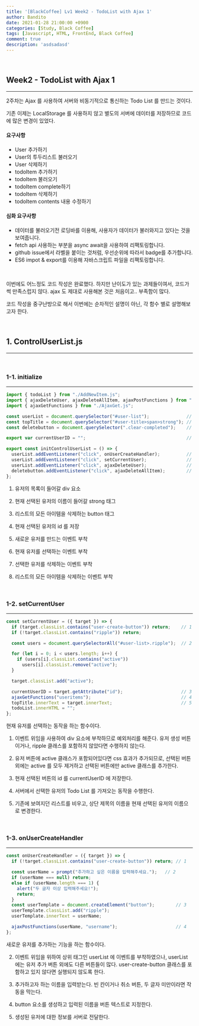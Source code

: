 ```yaml
---
title: '[BlackCoffee] Lv1 Week2 - TodoList with Ajax 1'
author: Bandito
date: 2021-01-28 21:00:00 +0900
categories: [Study, Black Coffee]
tags: [Javascript, HTML, FrontEnd, Black Coffee]
comment: true
description: 'asdsadasd'
---
```


<br/>

## Week2 - TodoList with Ajax 1
***

2주차는 Ajax 를 사용하여 서버와 비동기적으로 통신하는 Todo List 를 만드는 것이다.    

기존 이제는 LocalStorage 를 사용하지 않고 별도의 서버에 데이터를 저장하므로 코드에 많은 변경이 있었다. 

#### 요구사항

+ User 추가하기
+ User의 투두리스트 불러오기
+ User 삭제하기
+ todoItem 추가하기
+ todoItem 불러오기
+ todoItem complete하기
+ todoItem 삭제하기
+ todoItem contents 내용 수정하기

#### 심화 요구사항

+ 데이터를 불러오기전 로딩바를 이용해, 사용자가 데이터가 불러와지고 있다는 것을 보여줍니다.
+ fetch api 사용하는 부분을 async await을 사용하여 리팩토링합니다.
+ github issue에서 라벨을 붙이는 것처럼, 우선순위에 따라서 badge를 추가합니다.
+ ES6 impot & export를 이용해 자바스크립트 파일을 리팩토링합니다.

<br/>

이번에도 어느정도 코드 작성은 완료했다. 하지만 난이도가 있는 과제들이여서, 코드가 썩 만족스럽지 않다. ajax 도 제대로 사용해본 것은 처음이고.. 부족함이 많다. 

코드 작성을 중구난방으로 해서 이번에는 순차적인 설명이 아닌, 각 함수 별로 설명해보고자 한다.


<br/>

## 1. ControlUserList.js
***

<br/>

### 1-1. initialize
***

```javascript
import { todoList } from "./AddNewItem.js";
import { ajaxDeleteUser, ajaxDeleteAllItem, ajaxPostFunctions } from "./AjaxPost.js";
import { ajaxGetFunctions } from "./AjaxGet.js";

const userList = document.querySelector("#user-list");              // 1
const topTitle = document.querySelector("#user-title>span>strong"); // 2  
const deletebutton = document.querySelector(".clear-completed");    // 3

export var currentUserID = "";                                      // 4

export const initControlUserList = () => {
  userList.addEventListener("click", onUserCreateHandler);          // 5
  userList.addEventListener("click", setCurrentUser);               // 6
  userList.addEventListener("click", ajaxDeleteUser);               // 7
  deletebutton.addEventListener("click", ajaxDeleteAllItem);        // 8
};
```

1. 유저의 목록이 들어갈 div 요소

2. 현재 선택된 유저의 이름이 들어갈 strong 태그

3. 리스트의 모든 아이템을 삭제하는 button 태그

4. 현재 선택된 유저의 id 를 저장

5. 새로운 유저를 만드는 이벤트 부착

6. 현재 유저를 선택하는 이벤트 부착

7. 선택한 유저를 삭제하는 이벤트 부착

8. 리스트의 모든 아이템을 삭제하는 이벤트 부착


<br/>

### 1-2. setCurrentUser
***
```javascript
const setCurrentUser = ({ target }) => {                        
  if (target.classList.contains("user-create-button")) return;    // 1
  if (!target.classList.contains("ripple")) return;

  const users = document.querySelectorAll("#user-list>.ripple");  // 2

  for (let i = 0; i < users.length; i++) {                        
    if (users[i].classList.contains("active"))
      users[i].classList.remove("active");
  }

  target.classList.add("active");                                 

  currentUserID = target.getAttribute("id");                      // 3
  ajaxGetFunctions("useritems");                                  // 4
  topTitle.innerText = target.innerText;                          // 5
  todoList.innerHTML = "";
};
```

현재 유저를 선택하는 동작을 하는 함수이다.

1. 이벤트 위임을 사용하여 div 요소에 부착하므로 예외처리를 해준다. 유저 생성 버튼이거나, ripple 클래스를 포함하지 않았다면 수행하지 않는다.

2. 유저 버튼에 active 클래스가 포함되어있다면 css 효과가 추가되므로, 선택된 버튼 외에는 active 를 모두 제거하고 선택된 버튼에만 active 클래스를 추가한다.

3. 현재 선택된 버튼의 id 를 currentUserID 에 저장한다.

4. 서버에서 선택한 유저의 Todo List 를 가져오는 동작을 수행한다.

5. 기존에 보여지던 리스트를 비우고, 상단 제목의 이름을 현재 선택된 유저의 이름으로 변경한다.

<br/>

### 1-3. onUserCreateHandler
***
```javascript
const onUserCreateHandler = ({ target }) => {                   
  if (!target.classList.contains("user-create-button")) return; // 1

  const userName = prompt("추가하고 싶은 이름을 입력해주세요.");   // 2
  if (userName === null) return;
  else if (userName.length === 1) {
    alert("두 글자 이상 입력해주세요!");
    return;
  }
  const userTemplate = document.createElement("button");        // 3
  userTemplate.classList.add("ripple");                       
  userTemplate.innerText = userName;

  ajaxPostFunctions(userName, "username");                      // 4
};
```
새로운 유저를 추가하는 기능을 하는 함수이다.

2. 이벤트 위임을 위하여 상위 태그인 userList 에 이벤트를 부착하였으나, userList 에는 유저 추가 버튼 외에도 다른 버튼들이 많다. user-create-button 클래스를 포함하고 있지 않다면 실행되지 않도록 한다.

3. 추가하고자 하는 이름을 입력받는다. 빈 칸이거나 취소 버튼, 두 글자 미만이라면 작동을 막는다.

4. button 요소를 생성하고 입력된 이름을 버튼 텍스트로 지정한다.

5. 생성된 유저에 대한 정보를 서버로 전달한다.




